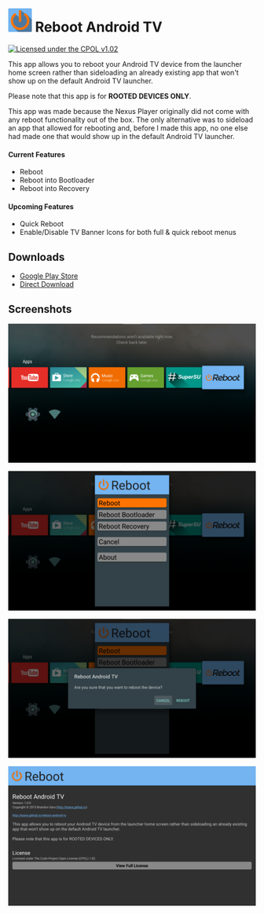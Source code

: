 ![](https://raw.githubusercontent.com/bsara/reboot-android-tv/master/app-icon.png) Reboot Android TV
=================

[![Licensed under the CPOL v1.02](https://img.shields.io/badge/license-CPOL--1.02-blue.svg?style=flat-square)](http://bsara.github.io/reboot-android-tv/license)


This app allows you to reboot your Android TV device from the launcher home screen rather
than sideloading an already existing app that won't show up on the default Android TV
launcher.

Please note that this app is for **ROOTED DEVICES ONLY**.

This app was made because the Nexus Player originally did not come with any reboot
functionality out of the box. The only alternative was to sideload an app that allowed for
rebooting and, before I made this app, no one else had made one that would show up in the
default Android TV launcher.

#### Current Features

- Reboot
- Reboot into Bootloader
- Reboot into Recovery

#### Upcoming Features

- Quick Reboot
- Enable/Disable TV Banner Icons for both full & quick reboot menus



## Downloads

- [Google Play Store](https://play.google.com/store/apps/details?id=io.github.bsara.android.tv.reboot)
- [Direct Download](https://github.com/bsara/reboot-android-tv/releases/download/v1.0.0/io.github.bsara.android.tv.reboot_v1.0.0.apk)



## Screenshots

![Screenshot](https://raw.githubusercontent.com/bsara/reboot-android-tv/master/play-store/screenshots/screenshot-0.png)

![Screenshot](https://raw.githubusercontent.com/bsara/reboot-android-tv/master/play-store/screenshots/screenshot-1.png)

![Screenshot](https://raw.githubusercontent.com/bsara/reboot-android-tv/master/play-store/screenshots/screenshot-2.png)

![Screenshot](https://raw.githubusercontent.com/bsara/reboot-android-tv/master/play-store/screenshots/screenshot-3.png)
